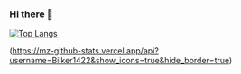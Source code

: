 ### Hi there 👋

<!--
**Bilker1422/Bilker1422** is a ✨ _special_ ✨ repository because its `README.md` (this file) appears on your GitHub profile.

Here are some ideas to get you started:

- 🔭 I’m currently working on ...
- 🌱 I’m currently learning ...
- 👯 I’m looking to collaborate on ...
- 🤔 I’m looking for help with ...
- 💬 Ask me about ...
- 📫 How to reach me: ...
- 😄 Pronouns: ...
- ⚡ Fun fact: ...
-->

[![Top Langs](https://github-readme-stats.vercel.app/api/top-langs/?username=Bilker1422)](https://github.com/anuraghazra/github-readme-stats)

(https://mz-github-stats.vercel.app/api?username=Bilker1422&show_icons=true&hide_border=true)
